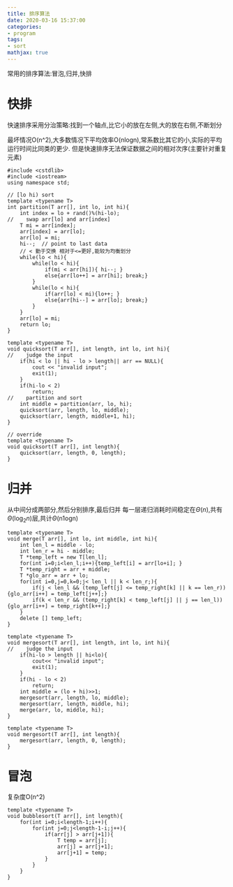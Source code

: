 ```yaml
---
title: 排序算法
date: 2020-03-16 15:37:00
categories:
- program
tags:
- sort
mathjax: true
---
```


常用的排序算法:冒泡,归并,快排

# 快排
快速排序采用分治策略:找到一个轴点,比它小的放在左侧,大的放在右侧,不断划分

最坏情况O(n^2),大多数情况下平均效率O(nlogn),常系数比其它的小,实际的平均运行时间比同类的更少.
但是快速排序无法保证数据之间的相对次序(主要针对重复元素)

    #include <cstdlib>
    #include <iostream>
    using namespace std;
    
    // [lo hi) sort
    template <typename T>
    int partition(T arr[], int lo, int hi){
        int index = lo + rand()%(hi-lo);
    //    swap arr[lo] and arr[index]
        T mi = arr[index];
        arr[index] = arr[lo];
        arr[lo] = mi;
        hi--;  // point to last data
        // < 勤于交换 相对于<=更好,能较为均衡划分 
        while(lo < hi){
            while(lo < hi){
                if(mi < arr[hi]){ hi--; }
                else{arr[lo++] = arr[hi]; break;}
            }
            while(lo < hi){
                if(arr[lo] < mi){lo++; }
                else{arr[hi--] = arr[lo]; break;}
            }
        }
        arr[lo] = mi;
        return lo;
    }
    
    template <typename T>
    void quicksort(T arr[], int length, int lo, int hi){
    //    judge the input
        if(hi < lo || hi - lo > length|| arr == NULL){
            cout << "invalid input";
            exit(1);
        }
        if(hi-lo < 2)
            return;
    //    partition and sort
        int middle = partition(arr, lo, hi);
        quicksort(arr, length, lo, middle);
        quicksort(arr, length, middle+1, hi);
    }

    // override
    template <typename T>
    void quicksort(T arr[], int length){
        quicksort(arr, length, 0, length);
    }

# 归并
从中间分成两部分,然后分别排序,最后归并
每一层递归消耗时间稳定在$\Theta(n)$,共有$\Theta\left(\log _{2} n\right)$层,共计$\Theta(\text {n} 1 \text {ogn})$

    template <typename T>
    void merge(T arr[], int lo, int middle, int hi){
        int len_l = middle - lo;
        int len_r = hi - middle;
        T *temp_left = new T[len_l];
        for(int i=0;i<len_l;i++){temp_left[i] = arr[lo+i]; }
        T *temp_right = arr + middle;
        T *glo_arr = arr + lo;
        for(int i=0,j=0,k=0;j< len_l || k < len_r;){
            if(j < len_l && (temp_left[j] <= temp_right[k] || k == len_r)){glo_arr[i++] = temp_left[j++];}
            if(k < len_r && (temp_right[k] < temp_left[j] || j == len_l)){glo_arr[i++] = temp_right[k++];}
        }
        delete [] temp_left;
    }
    
    template <typename T>
    void mergesort(T arr[], int length, int lo, int hi){
    //    judge the input
        if(hi-lo > length || hi<lo){
            cout<< "invalid input";
            exit(1);
        }
        if(hi - lo < 2)
            return;
        int middle = (lo + hi)>>1;
        mergesort(arr, length, lo, middle);
        mergesort(arr, length, middle, hi);
        merge(arr, lo, middle, hi);
    }
    
    template <typename T>
    void mergesort(T arr[], int length){
        mergesort(arr, length, 0, length);
    }     
    
# 冒泡
复杂度O(n^2)
    
    template <typename T>
    void bubblesort(T arr[], int length){
        for(int i=0;i<length-1;i++){
            for(int j=0;j<length-1-i;j++){
                if(arr[j] > arr[j+1]){
                    T temp = arr[j];
                    arr[j] = arr[j+1];
                    arr[j+1] = temp;
                }
            }
        }
    }  
     